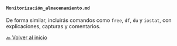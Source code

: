 #### **`Monitorización_almacenamiento.md`**  
De forma similar, incluirás comandos como `free`, `df`, `du` y `iostat`, con explicaciones, capturas y comentarios.


[🔙 Volver al inicio](https://github.com/HoracioGG/Monitorizacion/blob/main/README.md)
